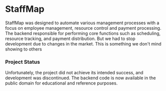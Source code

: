 
# StaffMap

StaffMap was designed to automate various management processes with a focus on employee management, resource control and payment processing. The backend responsible for performing core functions such as scheduling, resource tracking, and payment distribution. But we had to stop development due to changes in the market. This is something we don't mind showing to others

### Project Status
Unfortunately, the project did not achieve its intended success, and development was discontinued. The backend code is now available in the public domain for educational and reference purposes.


